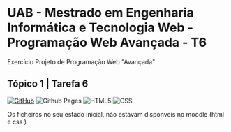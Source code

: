 # UAB - Mestrado em Engenharia Informática e Tecnologia Web - Programação Web Avançada - T6
Exercício Projeto de Programação Web "Avançada" 
## Tópico 1 | Tarefa 6 
[![GitHub](https://img.shields.io/badge/github-%23121011.svg?style=for-the-badge&logo=github&logoColor=white)](https://github.com/ptorrezao/uab-pwa-t6)
![Github Pages](https://img.shields.io/badge/github%20pages-121013?style=for-the-badge&logo=github&logoColor=white)
![HTML5](https://img.shields.io/badge/html5-%23E34F26.svg?style=for-the-badge&logo=html5&logoColor=white) ![CSS](https://img.shields.io/badge/CSS-52B0E7?style=for-the-badge&logo=css3&logoColor=white)


Os ficheiros no seu estado inicial, não estavam disponveis no moodle (html e css )
